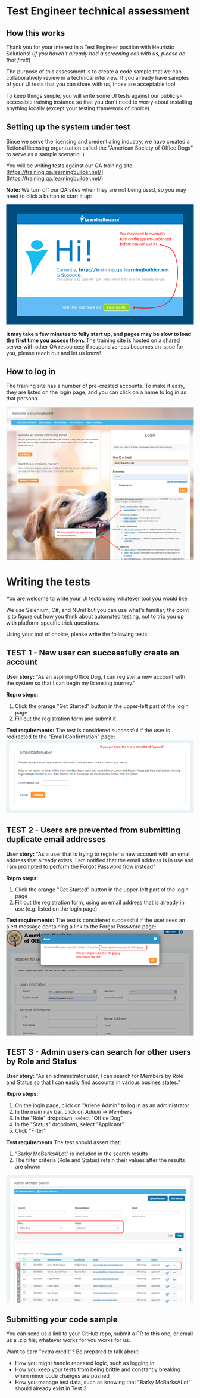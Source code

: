 # Test Engineer technical assessment

## How this works

Thank you for your interest in a Test Engineer position with Heuristic Solutions! (*If you haven't already had a screening call with us, please do that first!*) 

The purpose of this assessment is to create a code sample that we can collaboratively review in a technical interview. If you already have samples of your UI tests that you can share with us, those are acceptable too!

To keep things simple, you will write some UI tests against our publicly-accessible training instance so that you don't need to worry about installing anything locally (except your testing framework of choice).

## Setting up the system under test

Since we serve the licensing and credentialing industry, we have created a fictional licensing organization called the "American Society of Office Dogs" to serve as a sample scenario :) 

You will be writing tests against our QA training site: [https://training.qa.learningbuilder.net/](https://training.qa.learningbuilder.net/)

**Note:** We turn off our QA sites when they are not being used, so you may need to click a button to start it up:

![Starting the test site](https://github.com/HeuristicSolutions/Heuristics.TestEngineerEval/blob/main/assets/TurnSiteOn.png?raw=true)
 
**It may take a few minutes to fully start up, and pages may be slow to load the first time you access them.** The training site is hosted on a shared server with other QA resources; if responsiveness becomes an issue for you, please reach out and let us know!

## How to log in

The training site has a number of pre-created accounts. To make it easy, they are listed on the login page, and you can click on a name to log in as that persona.

![Logging in](https://github.com/HeuristicSolutions/Heuristics.TestEngineerEval/blob/main/assets/HowToLogIn.png?raw=true)

# Writing the tests

You are welcome to write your UI tests using whatever tool you would like. 

We use Selenium, C#, and NUnit but you can use what's familiar; the point is to figure out how you think about automated testing, not to trip you up with platform-specific trick questions.

Using your tool of choice, please write the following tests: 

## TEST 1 - New user can successfully create an account

**User story:**
"As an aspiring Office Dog, I can register a new account with the system so that I can begin my licensing journey."

**Repro steps:**
1. Click the orange "Get Started" button in the upper-left part of the login page
2. Fill out the registration form and submit it

**Test requirements:**
The test is considered successful if the user is redirected to the "Email Confirmation" page:
![Email Confirmation Page](https://github.com/HeuristicSolutions/Heuristics.TestEngineerEval/blob/main/assets/EmailConfirmationPage.png?raw=true)


## TEST 2 - Users are prevented from submitting duplicate email addresses

**User story:**
"As a user that is trying to register a new account with an email address that already exists, I am notified that the email address is in use and I am prompted to perform the Forgot Password flow instead"

**Repro steps:**
1. Click the orange "Get Started" button in the upper-left part of the login page
2. Fill out the registration form, using an email address that is already in use (e.g. listed on the login page)

**Test requirements:**
The test is considered successful if the user sees an alert message containing a link to the Forgot Password page:
![Already Exists Popup](https://github.com/HeuristicSolutions/Heuristics.TestEngineerEval/blob/main/assets/EmailExistsPopup.png?raw=true)


## TEST 3 - Admin users can search for other users by Role and Status

**User story:**
"As an administrator user, I can search for Members by Role and Status so that I can easily find accounts in various busines states."

**Repro steps:**
1. On the login page, click on "Arlene Admin" to log in as an administrator
2. In the main nav bar, click on *Admin -> Members*
3. In the "Role" dropdown, select "Office Dog"
4. In the "Status" dropdown, select "Applicant"
5. Click "Filter"

**Test requirements**
The test should assert that:
1. "Barky McBarksALot" is included in the search results
2. The filter criteria (Role and Status) retain their values after the results are shown

![Admin Search Results](https://github.com/HeuristicSolutions/Heuristics.TestEngineerEval/blob/main/assets/AdminMemberSearch.png?raw=true)

## Submitting your code sample

You can send us a link to your GitHub repo, submit a PR to this one, or email us a .zip file; whatever works for you works for us.

Want to earn "extra credit"? Be prepared to talk about:
* How you might handle repeated logic, such as logging in
* How you keep your tests from being brittle and constantly breaking when minor code changes are pushed
* How you manage test data, such as knowing that "Barky McBarksALot" should already exist in Test 3